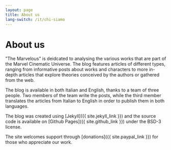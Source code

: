 ```yaml
---
layout: page
title: About us
lang-switch: /it/chi-siamo
---
```

# About us
"The Marvelous" is deidcated to analysing the various works that are part of the Marvel Cinematic Universe. The blog features articles of different types, ranging from informative posts about works and characters to more in-depth articles that explore theories conceived by the authors or gathered from the web.

The blog is available in both Italian and English, thanks to a team of three people. Two members of the team write the posts, while the third member translates the articles from Italian to English in order to publish them in both languages.

The blog was created using [Jekyll]({{ site.jekyll_link }}) and the source code is available on [Github Pages]({{ site.github_link }}) under the BSD-3 license.

The site welcomes support through [donations]({{ site.paypal_link }}) for those who appreciate our work.